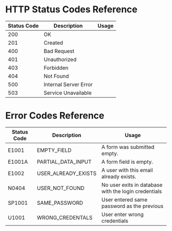 # HTTP Status Codes Reference

| Status Code | Description           | Usage |
| ----------- | --------------------- | ----- |
| 200         | OK                    |       |
| 201         | Created               |       |
| 400         | Bad Request           |       |
| 401         | Unauthorized          |       |
| 403         | Forbidden             |       |
| 404         | Not Found             |       |
| 500         | Internal Server Error |       |
| 503         | Service Unavailable   |       |

# Error Codes Reference

| Status Code | Description         | Usage                                                |
| ----------- | ------------------- | ---------------------------------------------------- |
| E1001       | EMPTY_FIELD         | A form was submitted empty.                          |
| E1001A      | PARTIAL_DATA_INPUT  | A form field is empty.                               |
| E1002       | USER_ALREADY_EXISTS | A user with this email already exists.               |
| N0404       | USER_NOT_FOUND      | No user exits in database with the login credentials |
| SP1001      | SAME_PASSWORD       | User entered same password as the previous           |
| U1001       | WRONG_CREDENTALS    | User enter wrong credentials                         |
